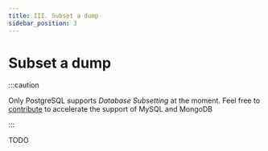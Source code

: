 ```yaml
---
title: III. Subset a dump
sidebar_position: 3
---
```


# Subset a dump

:::caution

Only PostgreSQL supports *Database Subsetting* at the moment. Feel free to [contribute](/docs/contributing) to accelerate the support of MySQL and MongoDB 

:::

TODO
